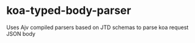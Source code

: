 # koa-typed-body-parser

Uses Ajv compiled parsers based on JTD schemas to parse koa request JSON body
